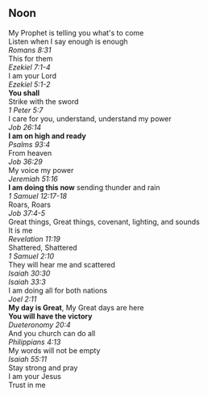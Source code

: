 ## Noon
My Prophet is telling you what's to come  
Listen when I say enough is enough  
_Romans 8:31_  
This for them  
_Ezekiel 7:1-4_  
I am your Lord  
_Ezekiel 5:1-2_  
**You shall**  
Strike with the sword  
_1 Peter 5:7_  
I care for you, understand, understand my power  
_Job 26:14_  
**I am on high and ready**  
_Psalms 93:4_  
From heaven  
_Job 36:29_  
My voice my power  
_Jeremiah 51:16_  
**I am doing this now** sending thunder and rain  
_1 Samuel 12:17-18_  
Roars, Roars  
_Job 37:4-5_  
Great things, Great things, covenant, lighting, and sounds  
It is me  
_Revelation 11:19_  
Shattered, Shattered  
_1 Samuel 2:10_  
They will hear me and scattered  
_Isaiah 30:30_  
_Isaiah 33:3_  
I am doing all for both nations  
_Joel 2:11_  
**My day is Great**, My Great days are here  
**You will have the victory**  
_Dueteronomy 20:4_  
And you church can do all  
_Philippians 4:13_  
My words will not be empty  
_Isaiah 55:11_  
Stay strong and pray  
I am your Jesus  
Trust in me  
